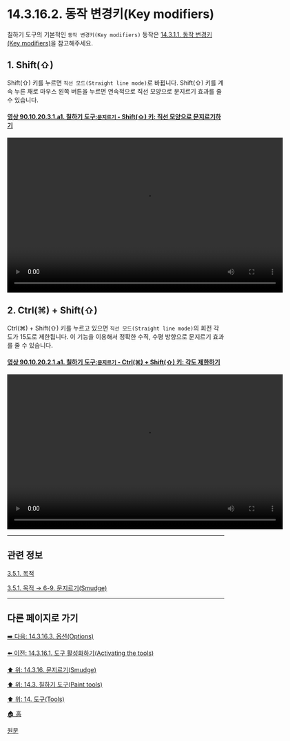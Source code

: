 # 14.3.16.2. 동작 변경키(Key modifiers)
칠하기 도구의 기본적인 `동작 변경키(Key modifiers)` 동작은 [14.3.1.1. 동작 변경키(Key modifiers)](./14-03-01-01-key_modifiers.md)을 참고해주세요.

<a id="14-03-16-02-s1"></a>

## 1. Shift(⇧)
Shift(⇧) 키를 누르면 `직선 모드(Straight line mode)`로 바뀝니다. Shift(⇧) 키를 계속 누른 채로 마우스 왼쪽 버튼을 누르면 연속적으로 직선 모양으로 문지르기 효과를 줄 수 있습니다.

<a id="90-10-20-03-01-a1"></a>

#### [영상 90.10.20.3.1.a1. 칠하기 도구:`문지르기` - Shift(⇧) 키: 직선 모양으로 문지르기하기](./90-10-20-03-01-switch_to_straight_line_mode.md#90-10-20-03-01-a1)
<video controls="controls" width="640" height="360" src="https://github.com/wonder13662/gimp/assets/15767104/d3483071-5eb5-47f2-849c-aed52aab5321"></video>

<a id="14-03-16-02-s2"></a>

## 2. Ctrl(⌘) + Shift(⇧)
Ctrl(⌘) + Shift(⇧) 키를 누르고 있으면 `직선 모드(Straight line mode)`의 회전 각도가 15도로 제한됩니다. 이 기능을 이용해서 정확한 수직, 수평 방향으로 문지르기 효과를 줄 수 있습니다.

<a id="90-10-20-02-01-a1"></a>

#### [영상 90.10.20.2.1.a1. 칠하기 도구:`문지르기` - Ctrl(⌘) + Shift(⇧) 키: 각도 제한하기](./90-10-20-02-01-constrain_angle.md#90-10-20-02-01-a1)
<video controls="controls" width="640" height="360" src="https://github.com/wonder13662/gimp/assets/15767104/462fddf1-76e6-455d-9e45-ba5c42620bed"></video>

***

## 관련 정보

[3.5.1. 목적](./03-05-01-intention.md)

[3.5.1. 목적 → 6-9. 문지르기(Smudge)](./03-05-01-intention.md#03-05-01-s6-09)

***

## 다른 페이지로 가기

[➡️ 다음: 14.3.16.3. 옵션(Options)](./14-03-16-03-options.md)

[⬅️ 이전: 14.3.16.1. 도구 활성화하기(Activating the tools)](./14-03-16-01-activating_the_tool.md)

[⬆️ 위: 14.3.16. 문지르기(Smudge)](./14-03-16-00-smudge.md)

[⬆️ 위: 14.3. 칠하기 도구(Paint tools)](./14-03-00-paint_tools.md)

[⬆️ 위: 14. 도구(Tools)](./14-00-tools.md)

[🏠 홈](./00-home.md)

[원문](https://docs.gimp.org/2.10/ko/gimp-tool-smudge.html#idm14219)